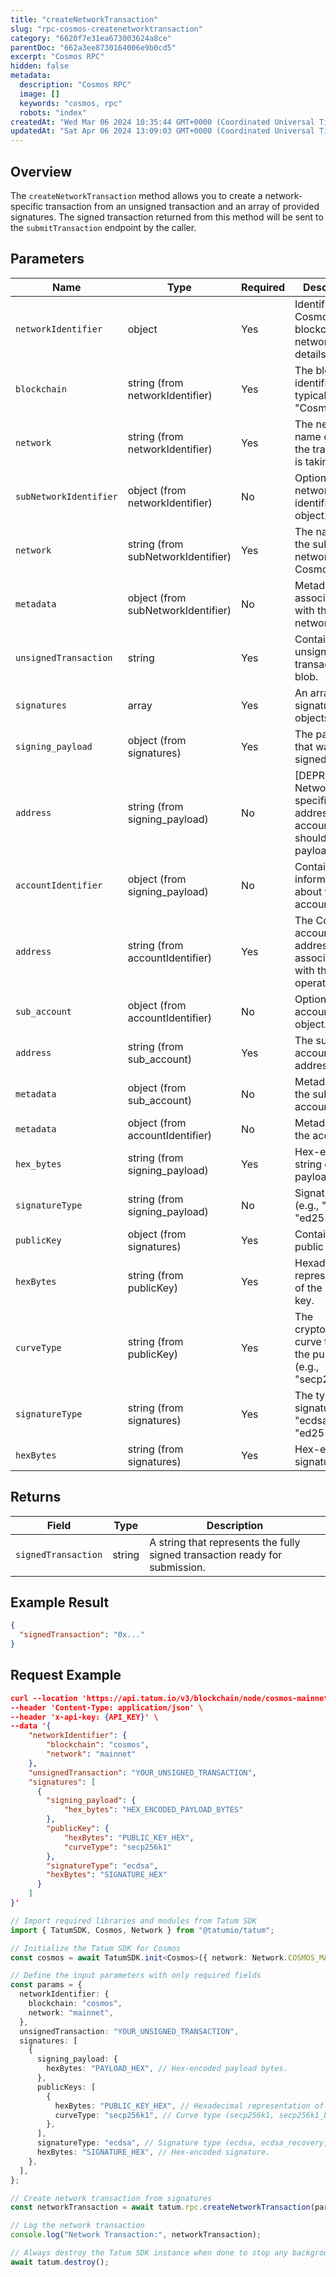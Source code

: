 ```yaml
---
title: "createNetworkTransaction"
slug: "rpc-cosmos-createnetworktransaction"
category: "6620f7e31ea673003624a8ce"
parentDoc: "662a3ee8730164006e9b0cd5"
excerpt: "Cosmos RPC"
hidden: false
metadata:
  description: "Cosmos RPC"
  image: []
  keywords: "cosmos, rpc"
  robots: "index"
createdAt: "Wed Mar 06 2024 10:35:44 GMT+0000 (Coordinated Universal Time)"
updatedAt: "Sat Apr 06 2024 13:09:03 GMT+0000 (Coordinated Universal Time)"
---
```


## Overview

The `createNetworkTransaction` method allows you to create a network-specific transaction from an unsigned transaction and an array of provided signatures. The signed transaction returned from this method will be sent to the `submitTransaction` endpoint by the caller.

## Parameters

| Name                   | Type                               | Required | Description                                                                        |
| ---------------------- | ---------------------------------- | -------- | ---------------------------------------------------------------------------------- |
| `networkIdentifier`    | object                             | Yes      | Identifies the Cosmos blockchain and network details.                              |
| `blockchain`           | string (from networkIdentifier)    | Yes      | The blockchain identifier, typically "Cosmos".                                     |
| `network`              | string (from networkIdentifier)    | Yes      | The network name on which the transaction is taking place.                         |
| `subNetworkIdentifier` | object (from networkIdentifier)    | No       | Optional sub-network identifier object.                                            |
| `network`              | string (from subNetworkIdentifier) | Yes      | The name of the sub-network within Cosmos.                                         |
| `metadata`             | object (from subNetworkIdentifier) | No       | Metadata associated with the sub-network.                                          |
| `unsignedTransaction`  | string                             | Yes      | Contains the unsigned transaction blob.                                            |
| `signatures`           | array                              | Yes      | An array of signature objects.                                                     |
| `signing_payload`      | object (from signatures)           | Yes      | The payload that was signed.                                                       |
| `address`              | string (from signing_payload)      | No       | [DEPRECATED] Network-specific address of the account that should sign the payload. |
| `accountIdentifier`    | object (from signing_payload)      | No       | Contains information about the account.                                            |
| `address`              | string (from accountIdentifier)    | Yes      | The Cosmos account address associated with the operation.                          |
| `sub_account`          | object (from accountIdentifier)    | No       | Optional sub-account object.                                                       |
| `address`              | string (from sub_account)          | Yes      | The sub-account address.                                                           |
| `metadata`             | object (from sub_account)          | No       | Metadata for the sub-account.                                                      |
| `metadata`             | object (from accountIdentifier)    | No       | Metadata for the account.                                                          |
| `hex_bytes`            | string (from signing_payload)      | Yes      | Hex-encoded string of the payload bytes.                                           |
| `signatureType`        | string (from signing_payload)      | No       | Signature type (e.g., "ecdsa", "ed25519").                                         |
| `publicKey`            | object (from signatures)           | Yes      | Contains the public key.                                                           |
| `hexBytes`             | string (from publicKey)            | Yes      | Hexadecimal representation of the public key.                                      |
| `curveType`            | string (from publicKey)            | Yes      | The cryptographic curve type of the public key (e.g., "secp256k1").                |
| `signatureType`        | string (from signatures)           | Yes      | The type of signature (e.g., "ecdsa", "ed25519").                                  |
| `hexBytes`             | string (from signatures)           | Yes      | Hex-encoded signature.                                                             |

## Returns

| Field               | Type   | Description                                                                 |
| ------------------- | ------ | --------------------------------------------------------------------------- |
| `signedTransaction` | string | A string that represents the fully signed transaction ready for submission. |

## Example Result

```json
{
  "signedTransaction": "0x..."
}
```

## Request Example

```json
curl --location 'https://api.tatum.io/v3/blockchain/node/cosmos-mainnet/construction/combine' \
--header 'Content-Type: application/json' \
--header 'x-api-key: {API_KEY}' \
--data '{
    "networkIdentifier": {
        "blockchain": "cosmos",
        "network": "mainnet"
    },
    "unsignedTransaction": "YOUR_UNSIGNED_TRANSACTION",
    "signatures": [
      {
        "signing_payload": {
            "hex_bytes": "HEX_ENCODED_PAYLOAD_BYTES"
        },
        "publicKey": {
            "hexBytes": "PUBLIC_KEY_HEX",
            "curveType": "secp256k1"
        },
        "signatureType": "ecdsa",
        "hexBytes": "SIGNATURE_HEX"
      }
    ]
}'
```
```typescript
// Import required libraries and modules from Tatum SDK
import { TatumSDK, Cosmos, Network } from "@tatumio/tatum";

// Initialize the Tatum SDK for Cosmos
const cosmos = await TatumSDK.init<Cosmos>({ network: Network.COSMOS_MAINNET });

// Define the input parameters with only required fields
const params = {
  networkIdentifier: {
    blockchain: "cosmos",
    network: "mainnet",
  },
  unsignedTransaction: "YOUR_UNSIGNED_TRANSACTION",
  signatures: [
    {
      signing_payload: {
        hexBytes: "PAYLOAD_HEX", // Hex-encoded payload bytes.
      },
      publicKeys: [
        {
          hexBytes: "PUBLIC_KEY_HEX", // Hexadecimal representation of the public key.
          curveType: "secp256k1", // Curve type (secp256k1, secp256k1_bip340, secp256r1, edwards25519, tweedle, pallas).
        },
      ],
      signatureType: "ecdsa", // Signature type (ecdsa, ecdsa_recovery, ed25519, schnorr_1, schnorr_bip340, schnorr_poseidon).
      hexBytes: "SIGNATURE_HEX", // Hex-encoded signature.
    },
  ],
};

// Create network transaction from signatures
const networkTransaction = await tatum.rpc.createNetworkTransaction(params);

// Log the network transaction
console.log("Network Transaction:", networkTransaction);

// Always destroy the Tatum SDK instance when done to stop any background processes
await tatum.destroy();
```
